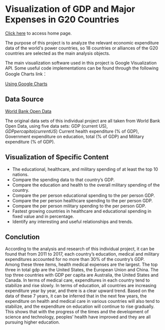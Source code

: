 # Visualization of GDP and Major Expenses in G20 Countries

[Click here](https://gggabbby.github.io/Visualization-of-GDP-and-Major-Expenses-in-G20-Countries/home.html) to access home page.

The purpose of this project is to analyze the relevant economic expenditure data of the world's power countries, so 18 countries or alliances of the G20 countries are selected as the main analysis objects. 

The main visualization software used in this project is Google Visualization API. Some useful code implementations can be found through the following Google Charts link：

[Using Google Charts](https://developers.google.com/chart/interactive/docs)


## Data Source 

[World Bank Open Data](https://data.worldbank.org)

The original data sets of this individual project are all taken from World Bank Open Data, using five data sets: GDP (current US$), GDP per capita (current US$) Current health expenditure (% of GDP), Government expenditure on education, total (% of GDP) and Military expenditure (% of GDP). 

## Visualization of Specific Content

- The educational, healthcare, and military spending of at least the top 10 nations.
- Compare the spending data to that country’s GDP.
- Compare the education and health to the overall military spending of the country.
- Compare the per person educational spending to the per person GDP.
- Compare the per person healthcare spending to the per person GDP.
- Compare the per person military spending to the per person GDP.
- Fastest growing countries in healthcare and educational spending in fixed value and in percentage.
- Identify any interesting and useful relationships and trends.

## Conclution

According to the analysis and research of this individual project, it can be found that from 2011 to 2017, each country’s education, medical and military expenditures accounted for no more than 30% of the country’s GDP. Among these three items, health medical expenses are the largest. The top three in total gdp are the United States, the European Union and China. The top three countries with GDP per capita are Australia, the United States and Canada. In terms of medical care, expenditures in each country tend to stabilize and rise slowly. In terms of education, all countries are increasing expenditure year by year, and there is a clear upward trend. Based on the data of these 7 years, it can be inferred that in the next few years, the expenditure on health and medical care in various countries will also tend to stabilize, and the expenditure on education will continue to rise gradually. This shows that with the progress of the times and the development of science and technology, peoples’ health have improved and they are all pursuing higher education.



